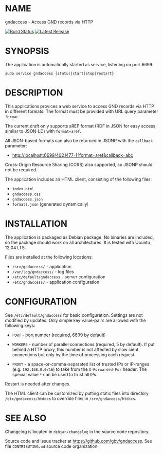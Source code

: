 # NAME

gndaccess - Access GND records via HTTP

[![Build Status](https://travis-ci.org/gbv/gndaccess.svg)](https://travis-ci.org/gbv/gndaccess)
[![Latest Release](https://img.shields.io/github/release/gbv/gndaccess.svg)](https://github.com/gbv/gndaccess/releases)

# SYNOPSIS

The application is automatically started as service, listening on port 6699.

    sudo service gndaccess {status|start|stop|restart}

# DESCRIPTION

This applications provices a web service to access GND records via HTTP in
different formats. The format must be provided with URL query parameter
`format`.

The current draft only supports aREF format (RDF in JSON for easy access,
similar to JSON-LD) with `format=aref`.

All JSON-based formats can also be returned in JSONP with the `callback`
parameter:

* <http://localhost:6699/4021477-1?format=aref&callback=abc>

Cross-Origin Resource Sharing (CORS) also supported, so JSONP should not be
required.

The application includes an HTML client, consisting of the following files:

* `index.html`
* `gndaccess.css`
* `gndaccess.json`
* `formats.json` (generated dynamically)

# INSTALLATION

The application is packaged as Debian package. No binaries are included, so the
package should work on all architectures. It is tested with Ubuntu 12.04 LTS.

Files are installed at the following locations:

* `/srv/gndaccess/` - application
* `/var/log/gndaccess/` - log files
* `/etc/default/gndaccess` - server configuration
* `/etc/gndaccess/` - application configuration

# CONFIGURATION

See `/etc/default/gndaccess` for basic configuration. Settings are not modified
by updates.  Only simple key value-pairs are allowed with the following keys:

* `PORT` - port number (required, 6699 by default)

* `WORKERS` - number of parallel connections (required, 5 by default). If put 
   behind a HTTP proxy, this number is not affected by slow cient connections 
   but only by the time of processing each request.

* `PROXY` - a space-or-comma-separated list of trusted IPs or IP-ranges
   (e.g. `192.168.0.0/16`) to take from the `X-Forwarded-For` header.
   The special value `*` can be used to trust all IPs.

Restart is needed after changes.

The HTML client can be customized by putting static files into directory
`/etc/gndaccess/htdocs` to override files in `/srv/gndaccess/htdocs`.

# SEE ALSO

Changelog is located in `debian/changelog` in the source code repository.

Source code and issue tracker at <https://github.com/gbv/gndaccess>. See
file `CONTRIBUTING.md` source code organization.

